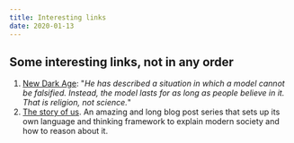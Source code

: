 ```yaml
---
title: Interesting links
date: 2020-01-13
---
```


## Some interesting links, not in any order

1. [New Dark Age](https://kirstenhacker.wordpress.com/2019/08/24/new-dark-age/): "_He has described a situation in which a model cannot be falsified. Instead, the model lasts for as long as people believe in it. That is religion, not science._"
2. [The story of us](https://waitbutwhy.com/2019/08/story-of-us.html). An amazing and long blog post series that sets up its own language and thinking framework to explain modern society and how to reason about it.
